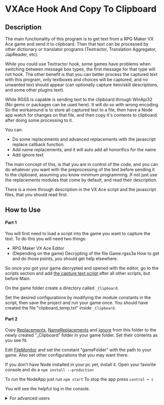 # VXAce Hook And Copy To Clipboard

## Description
The main functionality of this program is to get text from a RPG Maker VX Ace game and send it to clipboard. Then that text can be processed by other dictionary or translator programs (Textractor, Translation Aggregator, JapReader, etc).

While you could use Textractor hook, some games have problems when switching between message box types, the first message for that type will not hook. The other benefit is that you can better process the captured text with this program, only textboxes and choices will be captured, and no unwanted text should appear (can optionally capture item/skill descriptions, and some other plugins text).

While RGSS is capable is sending text to the clipboard through WinApi32 (No gems or packages can be used here). It will do so with wrong encoding. So the workaround is to store all captured text to a file, then have a Node app watch for changes on that file, and then copy it's contents to clipboard after doing some processing to it.

You can:
 - Do some replacements and advanced replacements with the javascript replace callback function. 
 - Add name replacements, and it will auto add all honorifics for the name
 - Add ignore text

The main concept of this, is that you are in control of the code, and you can do whatever you want with the preprocessing of the text before sending it to the clipboard, assuming you know minimum programming. If not just use the replacements modules that come by default, and read their description.

There is a more through description in the VX Ace script and the javascript files, that you should read first.

## How to Use
#### Part 1
You will first need to load a script into the game you want to capture the text. To do this you will need two things:
- RPG Maker VX Ace Editor
- (Depending on the game) Decrypting of the file Game.rgss3a
How to get and do those points, you should get help elsewhere.

So once you got your game decrypted and opened with the editor, go to the scripts section and add [the capture text script](VXACE_SaveTextToFile.rb) after all other scripts, but before Main.

On the game folder create a directory called `_Clipboard`.

Set the desired configurations by modifying the module constants in the script, then save the project and run your game once. You should have created the file "clipboard_temp.txt" inside `_Clipboard`.

#### Part 2
Copy [Replacements](Replacements.mjs), [NameReplacements](NameReplacements.mjs) and [Ignore](Ignore.mjs) from this folder to the newly created "_Clipboard" folder in your game folder. Set their contents as you see fit.

Edit [FileMonitor](FileMonitor.js) and set the constant "gameFolder" with the path to your game. Also set other configurations that you may want there.

If you don't have Node installed in your pc yet, install it.
Open your favorite console and do a `npm install --production`

To run the NodeApp just run `npm start`
To stop the app press `control + c`

You will see the helpful log in the console.

<details>
  <summary>For advanced users</summary>
    Do a normal "npm install" and run with "npm run dev" so you can run the app with nodemon, letting you auto reload it when changes are made to "FileMonitor.js"
</details>